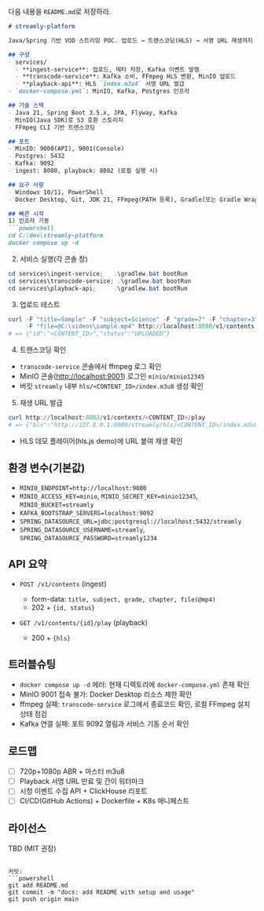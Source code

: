 다음 내용을 `README.md`로 저장하라.

````markdown
# streamly-platform

Java/Spring 기반 VOD 스트리밍 POC. 업로드 → 트랜스코딩(HLS) → 서명 URL 재생까지 단일 노트북/PC에서 재현.

## 구성
- services/
  - **ingest-service**: 업로드, 메타 저장, Kafka 이벤트 발행
  - **transcode-service**: Kafka 소비, FFmpeg HLS 변환, MinIO 업로드
  - **playback-api**: HLS `index.m3u8` 서명 URL 발급
- `docker-compose.yml`: MinIO, Kafka, Postgres 인프라

## 기술 스택
- Java 21, Spring Boot 3.5.x, JPA, Flyway, Kafka
- MinIO(Java SDK)로 S3 호환 스토리지
- FFmpeg CLI 기반 트랜스코딩

## 포트
- MinIO: 9000(API), 9001(Console)
- Postgres: 5432
- Kafka: 9092
- ingest: 8080, playback: 8082 (로컬 실행 시)

## 요구 사항
- Windows 10/11, PowerShell
- Docker Desktop, Git, JDK 21, FFmpeg(PATH 등록), Gradle(또는 Gradle Wrapper)

## 빠른 시작
1) 인프라 기동
```powershell
cd C:\dev\streamly-platform
docker compose up -d
````

2. 서비스 실행(각 콘솔 창)

```powershell
cd services\ingest-service;   .\gradlew.bat bootRun
cd services\transcode-service; .\gradlew.bat bootRun
cd services\playback-api;     .\gradlew.bat bootRun
```

3. 업로드 테스트

```powershell
curl -F "title=Sample" -F "subject=Science" -F "grade=7" -F "chapter=3" `
     -F "file=@C:\videos\sample.mp4" http://localhost:8080/v1/contents
# => {"id":"<CONTENT_ID>","status":"UPLOADED"}
```

4. 트랜스코딩 확인

* `transcode-service` 콘솔에서 ffmpeg 로그 확인
* MinIO 콘솔([http://localhost:9001](http://localhost:9001)) 로그인 `minio/minio12345`
* 버킷 `streamly` 내부 `hls/<CONTENT_ID>/index.m3u8` 생성 확인

5. 재생 URL 발급

```powershell
curl http://localhost:8082/v1/contents/<CONTENT_ID>/play
# => {"hls":"http://127.0.0.1:9000/streamly/hls/<CONTENT_ID>/index.m3u8?..."}
```

* HLS 데모 플레이어(hls.js demo)에 URL 붙여 재생 확인

## 환경 변수(기본값)

* `MINIO_ENDPOINT=http://localhost:9000`
* `MINIO_ACCESS_KEY=minio`, `MINIO_SECRET_KEY=minio12345`, `MINIO_BUCKET=streamly`
* `KAFKA_BOOTSTRAP_SERVERS=localhost:9092`
* `SPRING_DATASOURCE_URL=jdbc:postgresql://localhost:5432/streamly`
* `SPRING_DATASOURCE_USERNAME=streamly`, `SPRING_DATASOURCE_PASSWORD=streamly1234`

## API 요약

* `POST /v1/contents` (ingest)

  * form-data: `title, subject, grade, chapter, file(@mp4)`
  * 202 + `{id, status}`
* `GET /v1/contents/{id}/play` (playback)

  * 200 + `{hls}`

## 트러블슈팅

* `docker compose up -d` 에러: 현재 디렉토리에 `docker-compose.yml` 존재 확인
* MinIO 9001 접속 불가: Docker Desktop 리소스 제한 확인
* ffmpeg 실패: `transcode-service` 로그에서 종료코드 확인, 로컬 FFmpeg 설치 상태 점검
* Kafka 연결 실패: 포트 9092 열림과 서비스 기동 순서 확인

## 로드맵

* [ ] 720p+1080p ABR + 마스터 m3u8
* [ ] Playback 서명 URL 만료 및 간이 워터마크
* [ ] 시청 이벤트 수집 API + ClickHouse 리포트
* [ ] CI/CD(GitHub Actions) + Dockerfile + K8s 매니페스트

## 라이선스

TBD (MIT 권장)

````

커밋:
```powershell
git add README.md
git commit -m "docs: add README with setup and usage"
git push origin main
````
